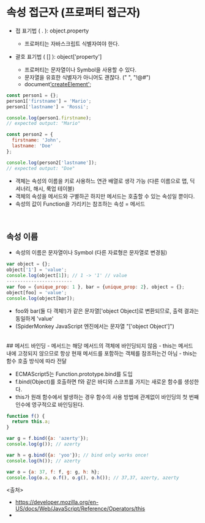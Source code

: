 # 속성 접근자 (프로퍼티 접근자)
- 접 표기법 ( . ): object.property
  - 프로퍼티는 자바스크립트 식별자여야 한다.
  
- 괄호 표기법 ( [] ): object['property']
  - 프로퍼티는 문자열이나 Symbol을 사용할 수 있다.
  - 문자열을 유효한 식별자가 아니어도 괜찮다. (" ", "!@#")
  - document['createElement']('pre);
  
```javascript
const person1 = {};
person1['firstname'] = 'Mario';
person1['lastname'] = 'Rossi';

console.log(person1.firstname);
// expected output: "Mario"

const person2 = {
  firstname: 'John',
  lastname: 'Doe'
};

console.log(person2['lastname']);
// expected output: "Doe"
```

- 객체는 속성의 이름을 키로 사용하느 연관 배열로 생각 가능 (다른 이름으로 맵, 딕셔너리, 해시, 룩업 테이블)
- 객체의 속성을 메서드와 구별하곤 하지만 메서드는 호출할 수 있는 속성일 뿐이다.
- 속성의 값이 Function을 가리키는 참조하는 속성 = 메서드

<br>

## 속성 이름
- 속성의 이름은 문자열이나 Symbol (다른 자료형은 문자열로 변경됨)
```javascript
var object = {};
object['1'] = 'value';
console.log(object[1]); // 1 -> '1' // value
------------------------
var foo = {unique_prop: 1 }, bar = {unique_prop: 2}, object = {};
object[foo] = 'value';
console.log(object[bar]);
```
- foo와 bar(둘 다 객체!)가 같은 문자열['object Object]로 변환되므로, 출력 결과는 동일하게 'value'
- (SpiderMonkey JavaScript 엔진에서는 문자열 "['object Object']")

<br>
## 메서드 바인딩
- 메서드는 해당 메서드의 객체에 바인딩되지 않음
- this는 메서드 내에 고정되지 않으므로 항상 현재 메서드를 포함하는 객체를 참조하는건 아님
- this는 함수 호출 방식에 따라 전달

- ECMAScript5는 Function.prototype.bind를 도입
- f.bind(Object)를 호출하면 f와 같은 바디와 스코프를 가지는 새로운 함수를 생성한다.
- this가 원래 함수에서 발생하는 경우 함수의 사용 방법에 관계없이 바인딩의 첫 번째 인수에 영구적으로 바인딩된다.
```javascript
function f() {
  return this.a;
}

var g = f.bind({a: 'azerty'});
console.log(g()); // azerty

var h = g.bind({a: 'yoo'}); // bind only works once!
console.log(h()); // azerty

var o = {a: 37, f: f, g: g, h: h};
console.log(o.a, o.f(), o.g(), o.h()); // 37,37, azerty, azerty
```


<출처>
- https://developer.mozilla.org/en-US/docs/Web/JavaScript/Reference/Operators/this
- 
